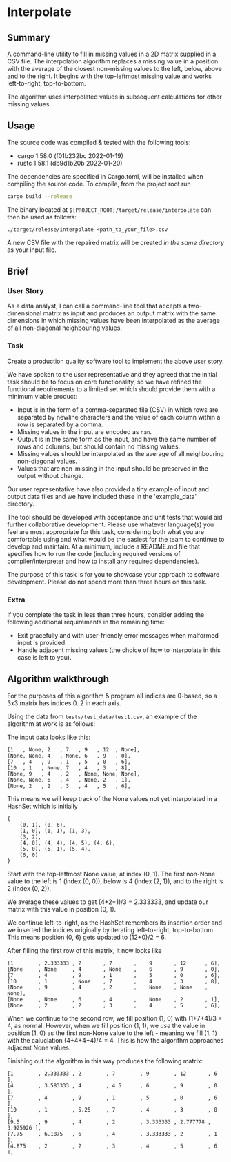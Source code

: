 # Interpolate

## Summary
A command-line utility to fill in missing values in a 2D matrix supplied in a CSV file.
The interpolation algorithm replaces a missing value in a position with the average of
the closest non-missing values to the left, below, above and to the right. It begins
with the top-leftmost missing value and works left-to-right, top-to-bottom.

The algorithm uses interpolated values in subsequent calculations for other missing values.

## Usage
The source code was compiled & tested with the following tools:
- cargo 1.58.0 (f01b232bc 2022-01-19)
- rustc 1.58.1 (db9d1b20b 2022-01-20)

The dependencies are specified in Cargo.toml, will be installed when
compiling the source code. To compile, from the project root run
```sh
cargo build --release
```

The binary located at `${PROJECT_ROOT}/target/release/interpolate` can then be
used as follows:
```
./target/release/interpolate <path_to_your_file>.csv
```

A new CSV file with the repaired matrix will be created *in the same directory* as your input file.


## Brief

### User Story

As a data analyst, I can call a command-line tool that accepts a 
two-dimensional matrix as input and produces an output matrix with the same 
dimensions in which missing values have been interpolated as the average of all 
non-diagonal neighbouring values. 

### Task

Create a production quality software tool to implement the above user story. 

We have spoken to the user representative and they agreed that the initial task 
should be to focus on core functionality, so we have refined the functional 
requirements to a limited set which should provide them with a minimum viable 
product: 
  - Input is in the form of a comma-separated file (CSV) in which rows are 
    separated by newline characters and the value of each column within a row 
    is separated by a comma.
  - Missing values in the input are encoded as `nan`.
  - Output is in the same form as the input, and have the same number of rows 
    and columns, but should contain no missing values.
  - Missing values should be interpolated as the average of all neighbouring 
    non-diagonal values.
  - Values that are non-missing in the input should be preserved in the output 
    without change.

Our user representative have also provided a tiny example of input and output 
data files and we have included these in the 'example_data' directory.

The tool should be developed with acceptance and unit tests that would aid 
further collaborative development. Please use whatever language(s) you feel are 
most appropriate for this task, considering both what you are comfortable using 
and what would be the easiest for the team to continue to develop and maintain. 
At a minimum, include a README.md file that specifies how to run the code 
(including required versions of compiler/interpreter and how to install any 
required dependencies).

The purpose of this task is for you to showcase your approach to software 
development. Please do not spend more than three hours on this task.

### Extra

If you complete the task in less than three hours, consider adding the following 
additional requirements in the remaining time:
  - Exit gracefully and with user-friendly error messages when malformed input is
    provided.
  - Handle adjacent missing values (the choice of how to interpolate in this 
    case is left to you).


## Algorithm walkthrough

For the purposes of this algorithm & program all indices are 0-based,
so a 3x3 matrix has indices 0..2 in each axis.

Using the data from `tests/test_data/test1.csv`, an example of the algorithm at work is as follows:

The input data looks like this:
```
[1   , None, 2   , 7   , 9   , 12  , None],
[None, None, 4   , None, 6   , 9   , 0],
[7   , 4   , 9   , 1   , 5   , 0   , 6],
[10  , 1   , None, 7   , 4   , 3   , 8],
[None, 9   , 4   , 2   , None, None, None],
[None, None, 6   , 4   , None, 2   , 1],
[None, 2   , 2   , 3   , 4   , 5   , 6],
```

This means we will keep track of the None values not yet interpolated in a HashSet which is initially
```
{
    (0, 1), (0, 6),
    (1, 0), (1, 1), (1, 3),
    (3, 2),
    (4, 0), (4, 4), (4, 5), (4, 6),
    (5, 0), (5, 1), (5, 4),
    (6, 0)
}
```

Start with the top-leftmost None value, at index (0, 1). The first non-None value
to the left is 1 (index (0, 0)), below is 4 (index (2, 1)), and to the right is 2 (index (0, 2)).

We average these values to get (4+2+1)/3 = 2.333333, and update our matrix with this
value in position (0, 1).

We continue left-to-right, as the HashSet remembers its insertion order and we inserted
the indices originally by iterating left-to-right, top-to-bottom. This means position (0, 6) gets
updated to (12+0)/2 = 6.

After filling the first row of this matrix, it now looks like

```
[1        , 2.333333 , 2       , 7       ,    9       , 12      , 6],
[None     , None     , 4       , None    ,    6       , 9       , 0],
[7        , 4        , 9       , 1       ,    5       , 0       , 6],
[10       , 1        , None    , 7       ,    4       , 3       , 8],
[None     , 9        , 4       , 2       ,    None    , None    , None],
[None     , None     , 6       , 4       ,    None    , 2       , 1],
[None     , 2        , 2       , 3       ,    4       , 5       , 6],
```

When we continue to the second row, we fill position (1, 0) with (1+7+4)/3 = 4,
as normal. However, when we fill position (1, 1), we *use* the value in position (1, 0)
as the first non-None value to the left - meaning we fill (1, 1) with the caluclation
(4+4+4+4)/4 = 4. This is how the algorithm approaches adjacent None values.

Finishing out the algorithm in this way produces the following matrix:

```
[1        , 2.333333 , 2        , 7        , 9        , 12       , 6        ],
[4        , 3.583333 , 4        , 4.5      , 6        , 9        , 0        ],
[7        , 4        , 9        , 1        , 5        , 0        , 6        ],
[10       , 1        , 5.25     , 7        , 4        , 3        , 8        ],
[9.5      , 9        , 4        , 2        , 3.333333 , 2.777778 , 3.925926 ],
[7.75     , 6.1875   , 6        , 4        , 3.333333 , 2        , 1        ],
[4.875    , 2        , 2        , 3        , 4        , 5        , 6        ],
```
